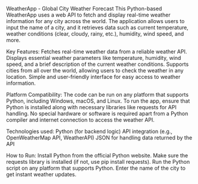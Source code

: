 WeatherApp - Global City Weather Forecast
    This Python-based WeatherApp uses a web API to fetch and display real-time weather information for any city across the world. The application allows users to input the name of a city, and it retrieves data such as current temperature, weather conditions (clear, cloudy, rainy, etc.), humidity, wind speed, and more.

Key Features:
    Fetches real-time weather data from a reliable weather API.
    Displays essential weather parameters like temperature, humidity, wind speed, and a brief description of the current weather conditions.
    Supports cities from all over the world, allowing users to check the weather in any location.
    Simple and user-friendly interface for easy access to weather information.

Platform Compatibility:
    The code can be run on any platform that supports Python, including Windows, macOS, and Linux.
    To run the app, ensure that Python is installed along with necessary libraries like requests for API handling.
    No special hardware or software is required apart from a Python compiler and internet connection to access the weather API.

Technologies used:
    Python (for backend logic)
    API integration (e.g., OpenWeatherMap API, WeatherAPI)
    JSON for handling data returned by the API

How to Run:
    Install Python from the official Python website.
    Make sure the requests library is installed (if not, use pip install requests).
    Run the Python script on any platform that supports Python.
    Enter the name of the city to get instant weather updates.
